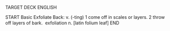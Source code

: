 TARGET DECK
ENGLISH

START
Basic
Exfoliate
Back: v. (-ting) 1 come off in scales or layers. 2 throw off layers of bark.  exfoliation n. [latin folium leaf]
END
